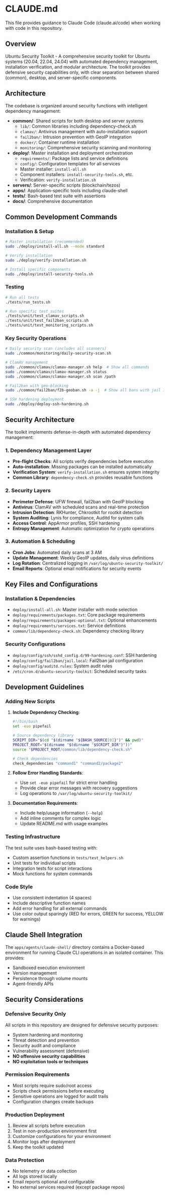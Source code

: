 # CLAUDE.md

This file provides guidance to Claude Code (claude.ai/code) when working with code in this repository.

## Overview

Ubuntu Security Toolkit - A comprehensive security toolkit for Ubuntu systems (20.04, 22.04, 24.04) with automated dependency management, installation verification, and modular architecture. The toolkit provides defensive security capabilities only, with clear separation between shared (common), desktop, and server-specific components.

## Architecture

The codebase is organized around security functions with intelligent dependency management:

- **common/**: Shared scripts for both desktop and server systems
  - `lib/`: Common libraries including dependency-check.sh
  - `clamav/`: Antivirus management with auto-installation support
  - `fail2ban/`: Intrusion prevention with GeoIP integration
  - `docker/`: Container runtime installation
  - `monitoring/`: Comprehensive security scanning and monitoring
- **deploy/**: Master installation and deployment orchestration
  - `requirements/`: Package lists and service definitions
  - `config/`: Configuration templates for all services
  - Master installer: `install-all.sh`
  - Component installers: `install-security-tools.sh`, etc.
  - Verification: `verify-installation.sh`
- **servers/**: Server-specific scripts (blockchain/tezos)
- **apps/**: Application-specific tools including claude-shell
- **tests/**: Bash-based test suite with assertions
- **docs/**: Comprehensive documentation

## Common Development Commands

### Installation & Setup
```bash
# Master installation (recommended)
sudo ./deploy/install-all.sh --mode standard

# Verify installation
sudo ./deploy/verify-installation.sh

# Install specific components
sudo ./deploy/install-security-tools.sh
```

### Testing
```bash
# Run all tests
./tests/run_tests.sh

# Run specific test suites
./tests/unit/test_clamav_scripts.sh
./tests/unit/test_fail2ban_scripts.sh
./tests/unit/test_monitoring_scripts.sh
```

### Key Security Operations
```bash
# Daily security scan (includes all scanners)
sudo ./common/monitoring/daily-security-scan.sh

# ClamAV management
sudo ./common/clamav/clamav-manager.sh help  # Show all commands
sudo ./common/clamav/clamav-manager.sh status
sudo ./common/clamav/clamav-manager.sh scan /path

# Fail2ban with geo-blocking
sudo ./common/fail2ban/f2b-geoban.sh -a -j  # Show all bans with jail info

# SSH hardening deployment
sudo ./deploy/deploy-ssh-hardening.sh
```

## Security Architecture

The toolkit implements defense-in-depth with automated dependency management:

### 1. Dependency Management Layer
- **Pre-flight Checks**: All scripts verify dependencies before execution
- **Auto-installation**: Missing packages can be installed automatically
- **Verification System**: `verify-installation.sh` ensures system integrity
- **Common Library**: `dependency-check.sh` provides reusable functions

### 2. Security Layers
- **Perimeter Defense**: UFW firewall, fail2ban with GeoIP blocking
- **Antivirus**: ClamAV with scheduled scans and real-time protection
- **Intrusion Detection**: RKHunter, Chkrootkit for rootkit detection
- **System Auditing**: Lynis for compliance, Auditd for system calls
- **Access Control**: AppArmor profiles, SSH hardening
- **Entropy Management**: Automatic optimization for crypto operations

### 3. Automation & Scheduling
- **Cron Jobs**: Automated daily scans at 3 AM
- **Update Management**: Weekly GeoIP updates, daily virus definitions
- **Log Rotation**: Centralized logging in `/var/log/ubuntu-security-toolkit/`
- **Email Reports**: Optional email notifications for security events

## Key Files and Configurations

### Installation & Dependencies
- `deploy/install-all.sh`: Master installer with mode selection
- `deploy/requirements/packages.txt`: Core package requirements
- `deploy/requirements/packages-optional.txt`: Optional enhancements
- `deploy/requirements/services.txt`: Service definitions
- `common/lib/dependency-check.sh`: Dependency checking library

### Security Configurations
- `deploy/config/ssh/sshd_config.d/99-hardening.conf`: SSH hardening
- `deploy/config/fail2ban/jail.local`: Fail2ban jail configuration
- `deploy/config/auditd.rules`: System audit rules
- `/etc/cron.d/ubuntu-security-toolkit`: Scheduled security tasks

## Development Guidelines

### Adding New Scripts

1. **Include Dependency Checking**:
   ```bash
   #!/bin/bash
   set -euo pipefail
   
   # Source dependency library
   SCRIPT_DIR="$(cd "$(dirname "${BASH_SOURCE[0]}")" && pwd)"
   PROJECT_ROOT="$(dirname "$(dirname "$SCRIPT_DIR")"))"
   source "$PROJECT_ROOT/common/lib/dependency-check.sh"
   
   # Check dependencies
   check_dependencies "command1" "command2/package2"
   ```

2. **Follow Error Handling Standards**:
   - Use `set -euo pipefail` for strict error handling
   - Provide clear error messages with recovery suggestions
   - Log operations to `/var/log/ubuntu-security-toolkit/`

3. **Documentation Requirements**:
   - Include help/usage information (`--help`)
   - Add inline comments for complex logic
   - Update README.md with usage examples

### Testing Infrastructure

The test suite uses bash-based testing with:
- Custom assertion functions in `tests/test_helpers.sh`
- Unit tests for individual scripts
- Integration tests for script interactions
- Mock functions for system commands

### Code Style
- Use consistent indentation (4 spaces)
- Include descriptive function names
- Add error handling for all external commands
- Use color output sparingly (RED for errors, GREEN for success, YELLOW for warnings)

## Claude Shell Integration

The `apps/agents/claude-shell/` directory contains a Docker-based environment for running Claude CLI operations in an isolated container. This provides:
- Sandboxed execution environment
- Version management
- Persistence through volume mounts
- Agent-friendly APIs

## Security Considerations

### Defensive Security Only
All scripts in this repository are designed for defensive security purposes:
- System hardening and monitoring
- Threat detection and prevention  
- Security audit and compliance
- Vulnerability assessment (defensive)
- **NO offensive security capabilities**
- **NO exploitation tools or techniques**

### Permission Requirements
- Most scripts require sudo/root access
- Scripts check permissions before executing
- Sensitive operations are logged for audit trails
- Configuration changes create backups

### Production Deployment
1. Review all scripts before execution
2. Test in non-production environment first
3. Customize configurations for your environment
4. Monitor logs after deployment
5. Keep the toolkit updated

### Data Protection
- No telemetry or data collection
- All logs stored locally
- Email reports optional and configurable
- No external services required (except package repos)